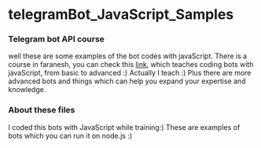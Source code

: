 # telegramBot_JavaScript_Samples

### Telegram bot API course
well these are some examples of the bot codes with javaScript.
There is a course in faranesh, you can check this <a  target="_blank" href="https://faranesh.com/programming/19231-build-telegram-bot-with-javascript-from-basic-to-advanced">link</a>,
which teaches coding bots with javaScript, from basic to advanced :)
Actually I teach :)
Plus there are more advanced bots and things which can help you expand your expertise and knowledge.


### About these files
I coded this bots with JavaScript while training:)
These are examples of bots which you can run it on node.js :)
